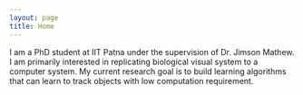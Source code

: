 ```yaml
---
layout: page
title: Home
---
```


I am a PhD student at IIT Patna under the supervision of Dr. Jimson Mathew. I am primarily interested in replicating biological visual system to a computer system. My current research goal is to build learning algorithms that can learn to track objects with low computation requirement. 
